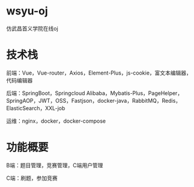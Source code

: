 # wsyu-oj

仿武昌首义学院在线oj

# 技术栈

前端：Vue，Vue-router，Axios，Element-Plus，js-cookie，富文本编辑器，代码编辑器

后端：SpringBoot，Springcloud Alibaba，Mybatis-Plus，PageHelper，SpringAOP，JWT，OSS，Fastjson，docker-java，RabbitMQ，Redis，ElasticSearch，XXL-job

运维：nginx，docker，docker-compose

# 功能概要

B端：题目管理，竞赛管理，C端用户管理

C端：刷题，参加竞赛
